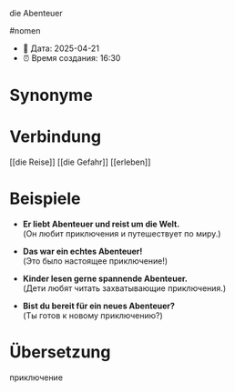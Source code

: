 die Abenteuer


#nomen
- 📍 Дата: 2025-04-21
- ⏰ Время создания: 16:30
# Synonyme

# Verbindung 
[[die Reise]]
[[die Gefahr]]
[[erleben]]
# Beispiele
- **Er liebt Abenteuer und reist um die Welt.**  
    (Он любит приключения и путешествует по миру.)
    
- **Das war ein echtes Abenteuer!**  
    (Это было настоящее приключение!)
    
- **Kinder lesen gerne spannende Abenteuer.**  
    (Дети любят читать захватывающие приключения.)
    
- **Bist du bereit für ein neues Abenteuer?**  
    (Ты готов к новому приключению?)
# Übersetzung
приключение